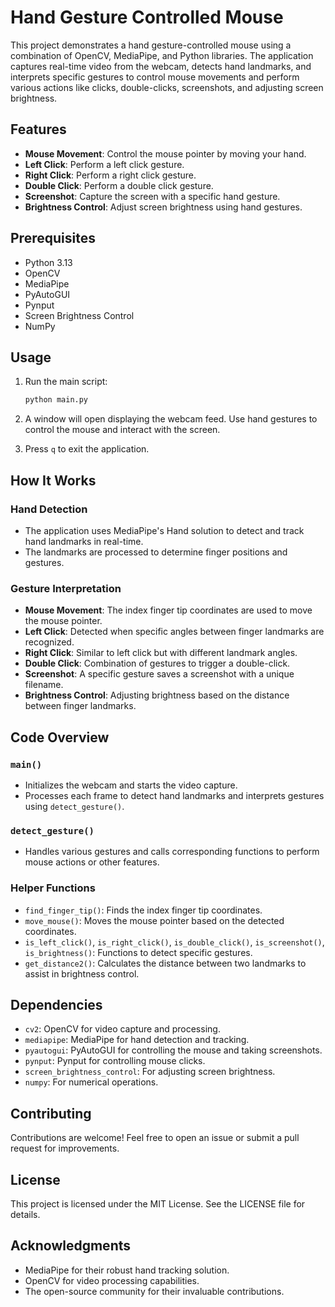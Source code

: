 # Hand Gesture Controlled Mouse

This project demonstrates a hand gesture-controlled mouse using a combination of OpenCV, MediaPipe, and Python libraries. The application captures real-time video from the webcam, detects hand landmarks, and interprets specific gestures to control mouse movements and perform various actions like clicks, double-clicks, screenshots, and adjusting screen brightness.

## Features
- **Mouse Movement**: Control the mouse pointer by moving your hand.
- **Left Click**: Perform a left click gesture.
- **Right Click**: Perform a right click gesture.
- **Double Click**: Perform a double click gesture.
- **Screenshot**: Capture the screen with a specific hand gesture.
- **Brightness Control**: Adjust screen brightness using hand gestures.

## Prerequisites
- Python 3.13
- OpenCV
- MediaPipe
- PyAutoGUI
- Pynput
- Screen Brightness Control
- NumPy

## Usage

1. Run the main script:
    ```bash
    python main.py
    ```

2. A window will open displaying the webcam feed. Use hand gestures to control the mouse and interact with the screen.

3. Press `q` to exit the application.

## How It Works

### Hand Detection
- The application uses MediaPipe's Hand solution to detect and track hand landmarks in real-time.
- The landmarks are processed to determine finger positions and gestures.

### Gesture Interpretation
- **Mouse Movement**: The index finger tip coordinates are used to move the mouse pointer.
- **Left Click**: Detected when specific angles between finger landmarks are recognized.
- **Right Click**: Similar to left click but with different landmark angles.
- **Double Click**: Combination of gestures to trigger a double-click.
- **Screenshot**: A specific gesture saves a screenshot with a unique filename.
- **Brightness Control**: Adjusting brightness based on the distance between finger landmarks.

## Code Overview

### `main()`
- Initializes the webcam and starts the video capture.
- Processes each frame to detect hand landmarks and interprets gestures using `detect_gesture()`.

### `detect_gesture()`
- Handles various gestures and calls corresponding functions to perform mouse actions or other features.

### Helper Functions
- `find_finger_tip()`: Finds the index finger tip coordinates.
- `move_mouse()`: Moves the mouse pointer based on the detected coordinates.
- `is_left_click()`, `is_right_click()`, `is_double_click()`, `is_screenshot()`, `is_brightness()`: Functions to detect specific gestures.
- `get_distance2()`: Calculates the distance between two landmarks to assist in brightness control.

## Dependencies

- `cv2`: OpenCV for video capture and processing.
- `mediapipe`: MediaPipe for hand detection and tracking.
- `pyautogui`: PyAutoGUI for controlling the mouse and taking screenshots.
- `pynput`: Pynput for controlling mouse clicks.
- `screen_brightness_control`: For adjusting screen brightness.
- `numpy`: For numerical operations.

## Contributing

Contributions are welcome! Feel free to open an issue or submit a pull request for improvements.

## License

This project is licensed under the MIT License. See the LICENSE file for details.

## Acknowledgments

- MediaPipe for their robust hand tracking solution.
- OpenCV for video processing capabilities.
- The open-source community for their invaluable contributions.
